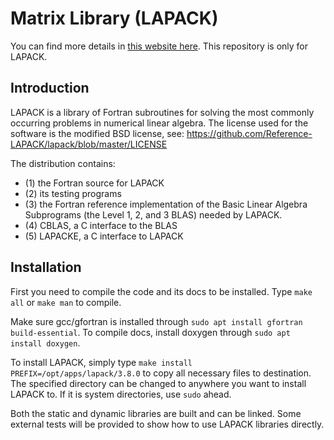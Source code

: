 # Matrix Library (LAPACK)

You can find more details in [this website here](https://ericzhng.github.io/docs-matrix-library/). This repository is only for LAPACK.

## Introduction

LAPACK is a library of Fortran subroutines for solving the most commonly occurring problems in numerical linear algebra. The license used for the software is the modified BSD license, see: https://github.com/Reference-LAPACK/lapack/blob/master/LICENSE

The distribution contains:
* (1) the Fortran source for LAPACK
* (2) its testing programs
* (3) the Fortran reference implementation of the Basic Linear Algebra Subprograms (the Level 1, 2, and 3 BLAS) needed by LAPACK.
* (4) CBLAS, a C interface to the BLAS 
* (5) LAPACKE, a C interface to LAPACK

## Installation

First you need to compile the code and its docs to be installed. Type `make all` or `make man` to compile.

Make sure gcc/gfortran is installed through `sudo apt install gfortran build-essential`. To compile docs, install doxygen through `sudo apt install doxygen`.

To install LAPACK, simply type `make install PREFIX=/opt/apps/lapack/3.8.0` to copy all necessary files to destination. The specified directory can be changed to anywhere you want to install LAPACK to. If it is system directories, use `sudo` ahead.

Both the static and dynamic libraries are built and can be linked. Some external tests will be provided to show how to use LAPACK libraries directly.
